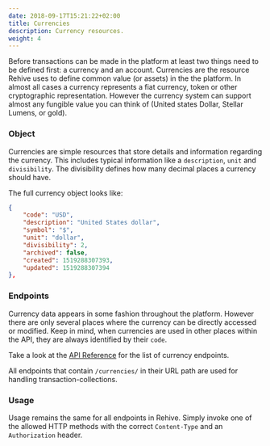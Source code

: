 ```yaml
---
date: 2018-09-17T15:21:22+02:00
title: Currencies
description: Currency resources.
weight: 4
---
```


Before transactions can be made in the platform at least two things need to be defined first: a currency and an account. Currencies are the resource Rehive uses to define common value (or assets) in the the platform. In almost all cases a currency represents a fiat currency, token or other cryptographic representation. However the currency system can support almost any fungible value you can think of (United states Dollar, Stellar Lumens, or gold).

### Object

Currencies are simple resources that store details and information regarding the currency. This includes typical information like a `description`, `unit` and `divisibility`. The divisibility defines how many decimal places a currency should have.

The full currency object looks like:

```json
{
    "code": "USD",
    "description": "United States dollar",
    "symbol": "$",
    "unit": "dollar",
    "divisibility": 2,
    "archived": false,
    "created": 1519288307393,
    "updated": 1519288307394
},
```

### Endpoints

Currency data appears in some fashion throughout the platform. However there are only several places where the currency can be directly accessed or modified. Keep in mind, when currencies are used in other places within the API, they are always identified by their `code`.

Take a look at the [API Reference](https://docs.platform.rehive.com) for the list of currency endpoints.

All endpoints that contain `/currencies/` in their URL path are used for handling transaction-collections.

### Usage

Usage remains the same for all endpoints in Rehive. Simply invoke one of the allowed HTTP methods with the correct `Content-Type` and an `Authorization` header.
